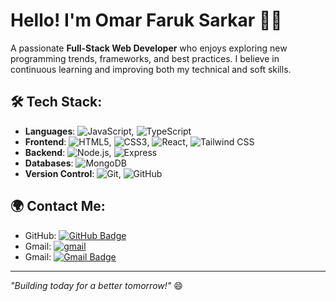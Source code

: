 # Hello! I'm Omar Faruk Sarkar 👨‍💻

A passionate **Full-Stack Web Developer** who enjoys exploring new programming trends, frameworks, and best practices. I believe in continuous learning and improving both my technical and soft skills.

## 🛠️ **Tech Stack**:
- **Languages**: ![JavaScript](https://img.shields.io/badge/-JavaScript-EDD81F?style=flat&logo=javascript&logoColor=333), ![TypeScript](https://img.shields.io/badge/-TypeScript-007ACC?style=flat&logo=typescript&logoColor=fff)
- **Frontend**: ![HTML5](https://img.shields.io/badge/-HTML5-E34F26?style=flat&logo=html5&logoColor=white), ![CSS3](https://img.shields.io/badge/-CSS3-1572B6?style=flat&logo=css3&logoColor=white), ![React](https://img.shields.io/badge/-React-61DAFB?style=flat&logo=react&logoColor=333), ![Tailwind CSS](https://img.shields.io/badge/-Tailwind_CSS-38B2AC?style=flat&logo=tailwind-css&logoColor=fff)
- **Backend**: ![Node.js](https://img.shields.io/badge/-Node.js-339933?style=flat&logo=node.js&logoColor=white), ![Express](https://img.shields.io/badge/-Express-000?style=flat&logo=express&logoColor=white)
- **Databases**: ![MongoDB](https://img.shields.io/badge/-MongoDB-4DB33D?style=flat&logo=mongodb&logoColor=white)
- **Version Control**: ![Git](https://img.shields.io/badge/-Git-F05032?style=flat&logo=git&logoColor=white), ![GitHub](https://img.shields.io/badge/-GitHub-181717?style=flat&logo=github&logoColor=white)

## 🌍 **Contact Me**:
- GitHub: [![GitHub Badge](https://img.shields.io/badge/-frksarkar-181717?style=flat&logo=github&logoColor=white)](https://github.com/frksarkar)
- Gmail: [![gmail](https://img.shields.io/badge/just%20the%20message-8A2BE2)](mailto:frksarkar@gmail.com)
- Gmail: [![Gmail Badge](https://img.shields.io/badge/-Gmail-D14836?style=flat&logo=gmail&logoColor=white)](mailto:frksarkar@gmail.com)

---
_"Building today for a better tomorrow!"_ 😄
